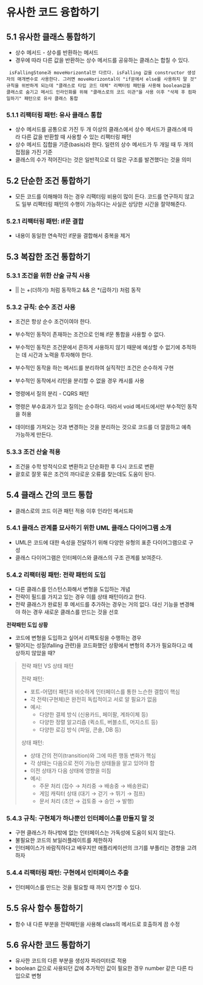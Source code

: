 # 유사한 코드 융합하기

## 5.1 유사한 클래스 통합하기

- 상수 메서드 - 상수를 반환하는 메서드
- 경우에 따라 다른 값을 반환하는 상수 메서드를 공유하는 클래스는 합칠 수 있다.

` isFallingStone과 moveHorizontal만 다르다. isFalling 값을 constructor 생성자의 매개변수로 사용한다. 그러면 moveHorizontal이 "if문에서 else를 사용하지 말 것" 규칙을 위반하게 되는데 "클래스로 타입 코드 대체" 리팩터링 패턴을 사용해 boolean값을 클래스로 숨기고 메서드 인라인화를 위해 "클래스로의 코드 이관"을 사용 이후 "삭제 후 컴파일하기" 패턴으로 유사 클래스 통합`

### 5.1.1 리팩터링 패턴: 유사 클래스 통합

- 상수 메서드를 공통으로 가진 두 개 이상의 클래스에서 상수 메서드가 클래스에 따라 다른 값을 반환할 때 사용할 수 있는 리팩터링 패턴
- 상수 메서드 집합을 기준(basis)라 한다. 일련의 상수 메서드가 두 개일 때 두 개의 접점을 가진 기준
- 클래스의 수가 적어진다는 것은 일반적으로 더 많은 구조를 발견했다는 것을 의미

## 5.2 단순한 조건 통합하기

- 모든 코드를 이해해야 하는 경우 리팩터링 비용이 많이 든다. 코드를 연구하지 않고도 일부 리팩터링 패턴의 수행이 가능하다는 사실은 상당한 시간을 절약해준다.

### 5.2.1 리팩터링 패턴: if문 결합

- 내용이 동일한 연속적인 if문을 결합해서 중복을 제거

## 5.3 복잡한 조건 통합하기

### 5.3.1 조건을 위한 산술 규칙 사용

- || 는 +(더하기) 처럼 동작하고 && 은 \*(곱하기) 처럼 동작

### 5.3.2 규칙: 순수 조건 사용

- 조건은 항상 순수 조건이여야 한다.
- 부수적인 동작이 존재하는 조건으로 인해 if문 통합을 사용할 수 없다.
- 부수적인 동작은 조건문에서 흔하게 사용하지 않기 때문에 예상할 수 없기에 추적하는 데 시간과 노력을 투자해야 한다.

- 부수적인 동작을 하는 메서드를 분리하여 실직적인 조건은 순수하게 구현
- 부수적인 동작에서 리턴을 분리할 수 없을 경우 캐시를 사용

- 명령에서 질의 분리 - CQRS 패턴
- 명령은 부수효과가 있고 질의는 순수하다. 따라서 void 메서드에서만 부수적인 동작을 허용
- 데이터를 가져오는 것과 변경하는 것을 분리하는 것으로 코드를 더 깔끔하고 예측 가능하게 만든다.

### 5.3.3 조건 산술 적용

- 조건을 수학 방적식으로 변환하고 단순화한 후 다시 코드로 변환
- 괄호로 잘못 묶은 조건의 까다로운 오류를 찾는데도 도움이 된다.

## 5.4 클래스 간의 코드 통합

- 클래스로의 코드 이관 패턴 적용 이후 인라인 메서드화

### 5.4.1 클래스 관계를 묘사하기 위한 UML 클래스 다이어그램 소개

- UML은 코드에 대한 속성을 전달하기 위해 다양한 유형의 표준 다이어그램으로 구성
- 클래스 다이어그램은 인터페이스와 클래스의 구조 관계를 보여준다.

### 5.4.2 리팩터링 패턴: 전략 패턴의 도입

- 다른 클래스를 인스턴스화해서 변형을 도입하는 개념
- 전략이 필드를 가지고 있는 경우 이를 상태 패턴이라고 한다.
- 전략 클래스가 완료된 후 메서드를 추가하는 경우는 거의 없다. 대신 기능을 변경해야 하는 경우 새로운 클래스를 만드는 것을 선호

**전략패턴 도입 상황**

- 코드에 변형을 도입하고 싶어서 리팩토링을 수행하는 경우
- 떨어지는 성질(falling 관련)을 코드화했던 상황에서 변형의 추가가 필요하다고 예상하지 않았을 때?

> 전략 패턴 VS 상태 패턴
>
> 전략 패턴:
>
> - 포트-어댑터 패턴과 비슷하게 인터페이스를 통한 느슨한 결합이 핵심
> - 각 전략(구현체)은 완전히 독립적이고 서로 알 필요가 없음
> - 예시:
>   - 다양한 결제 방식 (신용카드, 페이팔, 계좌이체 등)
>   - 다양한 정렬 알고리즘 (퀵소트, 버블소트, 머지소트 등)
>   - 다양한 로깅 방식 (파일, 콘솔, DB 등)
>
> 상태 패턴:
>
> - 상태 간의 전이(transition)와 그에 따른 행동 변화가 핵심
> - 각 상태는 다음으로 전이 가능한 상태들을 알고 있어야 함
> - 이전 상태가 다음 상태에 영향을 미침
> - 예시:
>   - 주문 처리 (접수 → 처리중 → 배송중 → 배송완료)
>   - 게임 캐릭터 상태 (대기 → 걷기 → 뛰기 → 점프)
>   - 문서 처리 (초안 → 검토중 → 승인 → 발행)

### 5.4.3 규칙: 구현체가 하나뿐인 인터페이스를 만들지 말 것

- 구현 클래스가 하나밖에 없는 인터페이스는 가독성에 도움이 되지 않는다.
- 불필요한 코드의 보일러플레이트를 제한하자
- 인터페이스가 바람직하다고 배우지만 애플리케이션의 크기를 부풀리는 경향을 고려하자

### 5.4.4 리팩터링 패턴: 구현에서 인터페이스 추출

- 인터페이스를 만드는 것을 필요할 때 까지 연기할 수 있다.

## 5.5 유사 함수 통합하기

- 함수 내 다른 부분을 전략패턴을 사용해 class의 메서드로 호출하게 끔 수정

## 5.6 유사한 코드 통합하기

- 유사한 코드의 다른 부분을 생성자 파라미터로 적용
- boolean 값으로 사용되던 값에 추가적인 값이 필요한 경우 number 같은 다른 타입으로 변형
